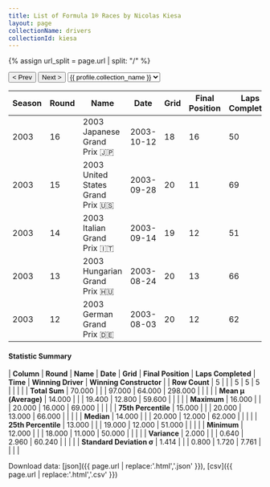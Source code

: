```yaml
---
title: List of Formula 1® Races by Nicolas Kiesa
layout: page
collectionName: drivers
collectionId: kiesa
---
```


{% assign url_split = page.url | split: "/" %}
<div id="collection-navigation">
<button onclick="selector.options[selector.selectedIndex-1].value && (window.location = selector.options[selector.selectedIndex-1].value);">&lt; Prev</button>
<button onclick="selector.options[selector.selectedIndex+1].value && (window.location = selector.options[selector.selectedIndex+1].value);">Next &gt;</button>
<select id="selector" onchange="this.options[this.selectedIndex].value && (window.location = this.options[this.selectedIndex].value);">
  {% for collectionId in site.data[page.collectionName].refs %}
    {% if collectionId == page.collectionId %}
      {% assign selected = "selected" %}
    {% else %}
      {% assign selected = "" %}
    {% endif %}
    {% assign profile = site.data[page.collectionName][collectionId].profile %}
    <option value="/f1/{{ page.collectionName }}/{{ collectionId }}/{{ url_split[4] }}" {{ selected }}>{{ profile.collection_name }}</option>
  {% endfor %}
</select>
</div>

| Season | Round | Name | Date | Grid | Final Position | Laps Completed | Time | Winning Driver | Winning Constructor |
|--|--|--|--|--|--|--|--|--|--|
| 2003 | 16 | 2003 Japanese Grand Prix 🇯🇵 | 2003-10-12 | 18 | 16 | 50 |   | Rubens Barrichello 🇧🇷 | Ferrari 🇮🇹 |
| 2003 | 15 | 2003 United States Grand Prix 🇺🇸 | 2003-09-28 | 20 | 11 | 69 |   | Michael Schumacher 🇩🇪 | Ferrari 🇮🇹 |
| 2003 | 14 | 2003 Italian Grand Prix 🇮🇹 | 2003-09-14 | 19 | 12 | 51 |   | Michael Schumacher 🇩🇪 | Ferrari 🇮🇹 |
| 2003 | 13 | 2003 Hungarian Grand Prix 🇭🇺 | 2003-08-24 | 20 | 13 | 66 |   | Fernando Alonso 🇪🇸 | Renault 🇫🇷 |
| 2003 | 12 | 2003 German Grand Prix 🇩🇪 | 2003-08-03 | 20 | 12 | 62 |   | Juan Pablo Montoya 🇨🇴 | Williams 🇬🇧 |

#### Statistic Summary

| **Column** | **Round** | **Name** | **Date** | **Grid** | **Final Position** | **Laps Completed** | **Time** | **Winning Driver** | **Winning Constructor** |
| **Row Count** | 5 |  |  | 5 | 5 | 5 |  |  |  |
| **Total Sum** | 70.000 |  |  | 97.000 | 64.000 | 298.000 |  |  |  |
| **Mean μ (Average)** | 14.000 |  |  | 19.400 | 12.800 | 59.600 |  |  |  |
| **Maximum** | 16.000 |  |  | 20.000 | 16.000 | 69.000 |  |  |  |
| **75th Percentile** | 15.000 |  |  | 20.000 | 13.000 | 66.000 |  |  |  |
| **Median** | 14.000 |  |  | 20.000 | 12.000 | 62.000 |  |  |  |
| **25th Percentile** | 13.000 |  |  | 19.000 | 12.000 | 51.000 |  |  |  |
| **Minimum** | 12.000 |  |  | 18.000 | 11.000 | 50.000 |  |  |  |
| **Variance** | 2.000 |  |  | 0.640 | 2.960 | 60.240 |  |  |  |
| **Standard Deviation σ** | 1.414 |  |  | 0.800 | 1.720 | 7.761 |  |  |  |

Download data: [json]({{ page.url | replace:'.html','.json' }}), [csv]({{ page.url | replace:'.html','.csv' }})
